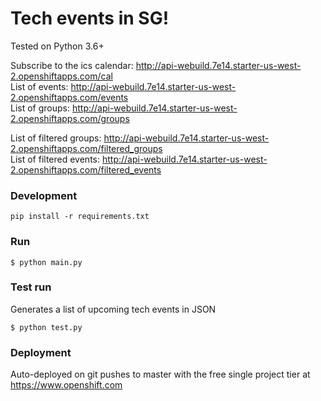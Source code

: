 # Tech events in SG!

Tested on Python 3.6+

Subscribe to the ics calendar: http://api-webuild.7e14.starter-us-west-2.openshiftapps.com/cal   
List of events: http://api-webuild.7e14.starter-us-west-2.openshiftapps.com/events   
List of groups: http://api-webuild.7e14.starter-us-west-2.openshiftapps.com/groups   

List of filtered groups: http://api-webuild.7e14.starter-us-west-2.openshiftapps.com/filtered_groups   
List of filtered events: http://api-webuild.7e14.starter-us-west-2.openshiftapps.com/filtered_events

### Development
```
pip install -r requirements.txt
```

### Run
```
$ python main.py
```

### Test run 
Generates a list of upcoming tech events in JSON
```
$ python test.py
```

### Deployment
Auto-deployed on git pushes to master with the free single project tier at <https://www.openshift.com>
